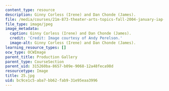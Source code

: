 ```yaml
---
content_type: resource
description: Ginny Corless (Irene) and Dan Chonde (James).
file: /media/courses/21m-873-theater-arts-topics-fall-2004-january-iap-2005/bc9ce1c5aba7bb62fab931e95eaa3996_25.jpg
file_type: image/jpeg
image_metadata:
  caption: Ginny Corless (Irene) and Dan Chonde (James).
  credit: 'Credit: Image courtesy of Andy Perelson.'
  image-alt: Ginny Corless (Irene) and Dan Chonde (James).
learning_resource_types: []
ocw_type: OCWImage
parent_title: Production Gallery
parent_type: CourseSection
parent_uid: 315260ba-8657-b09e-9068-12a48feca98d
resourcetype: Image
title: 25.jpg
uid: bc9ce1c5-aba7-bb62-fab9-31e95eaa3996
---
```

